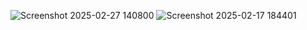 ![Screenshot 2025-02-27 140800](https://github.com/user-attachments/assets/ecef118b-22ba-44e2-9a63-d9620ef8030f)
![Screenshot 2025-02-17 184401](https://github.com/user-attachments/assets/57f7ba4f-f995-45ac-9425-9f27140e40f7)








